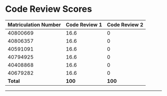 # Code Review Scores

| Matriculation Number | Code Review 1 | Code Review 2 |
|----------------------|---------------|---------------|
| 40800669             | 16.6          | 0             |
| 40806357             | 16.6          | 0             |
| 40591091             | 16.6          | 0             |
| 40794925             | 16.6          | 0             |
| 40408868             | 16.6          | 0             |
| 40679282             | 16.6          | 0             |
| **Total**            | **100**       | **100**       |

---
